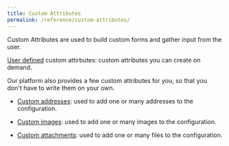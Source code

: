 ```yaml
---
title: Custom Attributes
permalink: /reference/custom-attributes/
---
```


Custom Attributes are used to build custom forms and gather input from the user.

[User defined](./user-defined) custom attirbutes: custom attributes you can create on demand.

Our platform also provides a few custom attributes for you, so that you don't have to write them on your own.

* [Custom addresses](./custom-addresses): used to add one or many addresses to the configuration.

* [Custom images](./custom-images): used to add one or many images to the configuration.

* [Custom attachments](./custom-attachments): used to add one or many files to the configuration.
